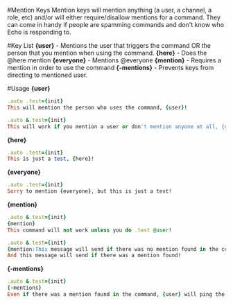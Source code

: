 #Mention Keys
Mention keys will mention anything (a user, a channel, a role, etc) and/or will either require/disallow mentions for a command. They can come in handy if people are spamming commands and don't know who Echo is responding to.

#Key List
**{user}** - Mentions the user that triggers the command OR the person that you mention when using the command.
**{here}** - Does the @here mention
**{everyone}** - Mentions @everyone
**{mention}** - Requires a mention in order to use the command
**{-mentions}** - Prevents keys from directing to mentioned user.

#Usage
**{user}**
```ruby
.auto .test={init}
This will mention the person who uses the command, {user}!
```
```ruby
.auto &.test={init}
This will work if you mention a user or don't mention anyone at all, {user}!
```

**{here}**
```ruby
.auto .test={init}
This is just a test, {here}!
```

**{everyone}**
```ruby
.auto .test={init}
Sorry to mention {everyone}, but this is just a test!
```

**{mention}**
```ruby
.auto &.test={init}
{mention}
This command will not work unless you do .test @user!
```
```ruby
.auto &.test={init}
{mention:This message will send if there was no mention found in the command!}
And this message will send if there was a mention found!
```

**{-mentions}**
```ruby
.auto &.test={init}
{-mentions}
Even if there was a mention found in the command, {user} will ping the person who ran it!
```